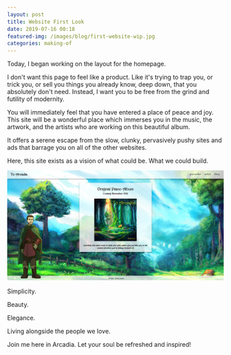 ```yaml
---
layout: post
title: Website First Look
date: 2019-07-16 00:18 
featured-img: /images/blog/first-website-wip.jpg
categories: making-of
---
```


Today, I began working on the layout for the homepage. 

I don't want this page to feel like a product. Like it's trying to trap you, or trick you, or sell you things you already know, deep down, that you absolutely don't need. Instead, I want you to be free from the grind and futility of modernity. 

You will immediately feel that you have entered a place of peace and joy. This site will be a wonderful place which immerses you in the music, the artwork, and the artists who are working on this beautiful album. 

<!--more-->

It offers a serene escape from the slow, clunky, pervasively pushy sites and ads that barrage you on all of the other websites. 

Here, this site exists as a vision of what could be. What we could build. 

<img src="/images/blog/first-website-wip.jpg">

Simplicity. 

Beauty. 

Elegance. 

Living alongside the people we love. 

Join me here in Arcadia. Let your soul be refreshed and inspired!
